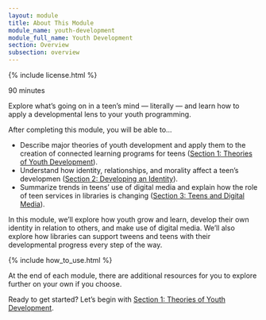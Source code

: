 ```yaml
---
layout: module
title: About This Module
module_name: youth-development
module_full_name: Youth Development
section: Overview
subsection: overview
---
```


{% include license.html %}

<p class="time">90 minutes</p>

Explore what’s going on in a teen’s mind — literally — and learn how to apply a developmental lens to your youth programming. 

<div class="objectives">
<p>After completing this module, you will be able to...</p>
<ul>
	<li>Describe major theories of youth development and apply them to the creation of connected learning programs for teens (<a href="section-1-0.html">Section 1: Theories of Youth Development</a>).</li>
	<li>Understand how identity, relationships, and morality affect a teen’s developmen (<a href="section-2-0.html">Section 2: Developing an Identity</a>).</li>
	<li>Summarize trends in teens’ use of digital media and explain how the role of teen services in libraries is changing (<a href="section-3-0.html">Section 3: Teens and Digital Media</a>).</li>
</ul>
</div>

In this module, we’ll explore how youth grow and learn, develop their own identity in relation to others, and make use of digital media. We’ll also explore how libraries can support tweens and teens with their developmental progress every step of the way. 

{% include how_to_use.html %} 

At the end of each module, there are additional resources for you to explore further on your own if you choose.

Ready to get started? Let’s begin with [Section 1: Theories of Youth Development](section-1-0.html).
